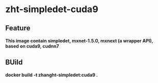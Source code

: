 # zht-simpledet-cuda9

## Feature
#### This image contain simpledet, mxnet-1.5.0, mxnext (a wrapper API), based on cuda9, cudnn7

## BUild
#### docker build -t zhanght-simpledet:cuda9 . 
